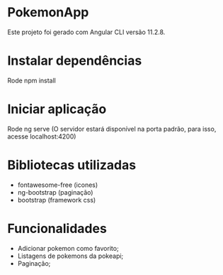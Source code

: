 # PokemonApp

Este projeto foi gerado com Angular CLI versão 11.2.8.

# Instalar dependências

Rode npm install

# Iniciar aplicação

Rode ng serve (O servidor estará disponível na porta padrão, para isso, acesse localhost:4200)

# Bibliotecas utilizadas

- fontawesome-free (icones)
- ng-bootstrap (paginação)
- bootstrap (framework css)

# Funcionalidades

- Adicionar pokemon como favorito;
- Listagens de pokemons da pokeapi;
- Paginação;
